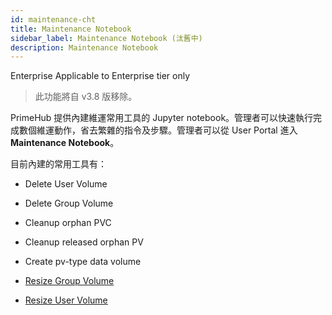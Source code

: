 ```yaml
---
id: maintenance-cht
title: Maintenance Notebook
sidebar_label: Maintenance Notebook (汰舊中)
description: Maintenance Notebook
---
```


<div class="ee-only tooltip">Enterprise
  <span class="tooltiptext">Applicable to Enterprise tier only</span>
</div>

>此功能將自 v3.8 版移除。


PrimeHub 提供內建維運常用工具的 Jupyter notebook。管理者可以快速執行完成數個維運動作，省去繁雜的指令及步驟。管理者可以從 User Portal 進入 **Maintenance Notebook**。

目前內建的常用工具有：

+ Delete User Volume

+ Delete Group Volume

+ Cleanup orphan PVC

+ Cleanup released orphan PV

+ Create pv-type data volume

+ [Resize Group Volume](quickstart/maintenance-resize-group-vol)

+ [Resize User Volume](quickstart/maintenance-resize-user-vol)
